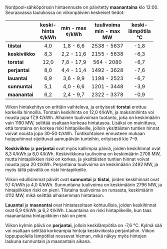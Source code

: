 Nordpool-sähköpörssin hintaennuste on päivitetty **maanantaina** klo 12:00. Seuraavassa taulukossa on viikonpäivien keskeiset tiedot:

|       | keski-<br>hinta<br>¢/kWh | min - max<br>¢/kWh | tuulivoima<br>min - max<br>MW | keski-<br>lämpötila<br>°C |
|:-------------|:----------------:|:----------------:|:-------------:|:-------------:|
| **tiistai**  | 4,0 | 1,8 - 6,6 | 2538 - 5637 | -1,8 |
| **keskiviikko** | 8,3 | 2,2 - 11,6 | 2155 - 5638 | -6,3 |
| **torstai**  | 12,0 | 7,8 - 17,9 | 564 - 2080 | -6,7 |
| **perjantai** | 8,0 | 4,4 - 11,4 | 1492 - 3628 | -7,6 |
| **lauantai** | 6,9 | 3,6 - 9,9 | 1198 - 2523 | -6,7 |
| **sunnuntai** | 5,1 | 4,0 - 6,6 | 1201 - 3448 | -3,9 |
| **maanantai** | 6,2 | 2,4 - 9,7 | 2322 - 3378 | -0,9 |

Viikon hintakehitys on erittäin vaihteleva, ja erityisesti **torstai** erottuu korkeilla hinnoilla. Torstain keskihinta on 12,0 ¢/kWh, ja maksimihinta voi nousta jopa 17,9 ¢/kWh. Alhainen tuulivoiman tuotanto, joka on keskimäärin vain 1190 MW, selittää osaltaan korkeaa hintatasoa. Lisäksi on mainittava, että torstaina on korkea riski hintapiikeille, jolloin yksittäisten tuntien hinnat voivat nousta jopa 30–50 ¢/kWh. Tuntikohtaisen ennusteen mukaan huippuhinnat sijoittuvat aamupäivän tunteihin, erityisesti klo 7–9.

**Keskiviikko** ja **perjantai** ovat myös kalliimpia päiviä, joiden keskihinnat ovat 8,3 ¢/kWh ja 8,0 ¢/kWh. Keskiviikkona tuulivoima on keskimäärin 2708 MW, mutta hintapiikkien riski on korkea, ja yksittäisten tuntien hinnat voivat nousta jopa 20 ¢/kWh. Perjantaina tuulivoima on keskimäärin 2492 MW, ja myös tällä päivällä on riski hintapiikeille.

Viikon edullisimmat päivät ovat **sunnuntai** ja **tiistai**, joiden keskihinnat ovat 5,1 ¢/kWh ja 4,0 ¢/kWh. Sunnuntaina tuulivoima on keskimäärin 2796 MW, ja hintapiikkien riski on pieni. Tiistaina tuulivoima on runsasta, keskimäärin 4112 MW, mikä selittää alhaisemman hintatason.

**Lauantai** ja **maanantai** ovat hintatasoltaan kohtuullisia, joiden keskihinnat ovat 6,9 ¢/kWh ja 6,2 ¢/kWh. Lauantaina on riski hintapiikeille, kun taas maanantaina hintapiikkien riski on pieni.

Viikon kylmin päivä on **perjantai**, jolloin keskilämpötila on -7,6 °C. Kylmä sää voi osaltaan selittää korkeampia hintoja keskiviikosta perjantaihin. Viikon loppupuolella lämpötilat nousevat hieman, mikä näkyy myös hintojen laskuna sunnuntain ja maanantain aikana.